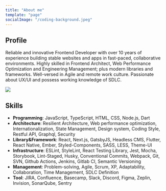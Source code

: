 ```yaml
---
title: "About me"
template: "page"
socialImage: "/coding-background.jpeg"
---
```

## Profile

Reliable and innovative Frontend Developer with over 10 years of experience building stable websites and apps in fast-paced, collaborative environments.
Highly skilled in Frontend Architect, Web Performance Optimization and Engineering Management; plus modern libraries and frameworks. 
Well-versed in Agile and remote work culture.
Passionate about UX/UI and possess working knowledge of SDLC.

![](/coding-background.jpeg)
## Skills

* **Programming**: JavaScript, TypeScript, HTML, CSS, Node.js, Dart
* **Architecture**: Resilient Architecture, Web performance optimization, Internationalization, State Management, Design system, Coding Style, Restful API, Graphql, Security
* **Library&Framework**: React, Next.js, GatsbyJS, Headless CMS, Flutter, React Native, Ember, Styled-Components, SASS, LESS, Theme-UI
* **Infrastructure**: ESLint, StyleLint, React Testing Library, Jest, Mocha, Storybook, Lint-Staged, Husky, Conventional Commits, Webpack, Git, SVN, Github Actions, Jenkins, Gitlab CI, Semantic Versioning
* **Management**: Problem-solving, Agile, Scrum, XP, Adaptability, Collaboration, Time Management, SDLC Definition
* **Tool**: JIRA, Confluence, Basecamp, Slack, Discord, Figma, Zeplin, Invision, SonarQube, Sentry
